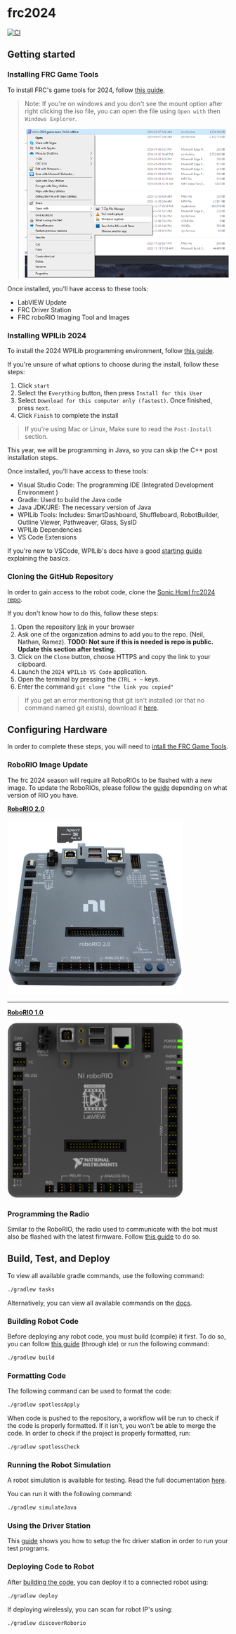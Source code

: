 # frc2024

[![CI](https://github.com/sonic-howl/frc2024/actions/workflows/integrate.yml/badge.svg)](https://github.com/sonic-howl/frc2024/actions/workflows/integrate.yml)

## Getting started

### Installing FRC Game Tools

To install FRC's game tools for 2024, follow [this guide](https://docs.wpilib.org/en/stable/docs/zero-to-robot/step-2/frc-game-tools.html).

> Note: If you're on windows and you don't see the mount option after right clicking the iso file, you can open the file using `Open with` then `Windows Explorer`.
>
> ![Alt text](./static/mount-alternative.png)

Once installed, you'll have access to these tools:

- LabVIEW Update
- FRC Driver Station
- FRC roboRIO Imaging Tool and Images

### Installing WPILib 2024

To install the 2024 WPILib programming environment, follow [this guide](https://docs.wpilib.org/en/stable/docs/zero-to-robot/step-2/wpilib-setup.html).

If you're unsure of what options to choose during the install, follow these steps:

1. Click `start`
2. Select the `Everything` button, then press `Install for this User`
3. Select `Download for this computer only (fastest)`. Once finished, press `next`.
4. Click `Finish` to complete the install

> If you're using Mac or Linux, Make sure to read the `Post-Install` section.

This year, we will be programming in Java, so you can skip the C++ post installation steps.

Once installed, you'll have access to these tools:

- Visual Studio Code: The programming IDE (Integrated Development Environment
  )
- Gradle: Used to build the Java code
- Java JDK/JRE: The necessary version of Java
- WPILib Tools: Includes: SmartDashboard, Shuffleboard, RobotBuilder, Outline Viewer, Pathweaver, Glass, SysID
- WPILib Dependencies
- VS Code Extensions

If you're new to VSCode, WPILib's docs have a good [starting guide](https://docs.wpilib.org/en/stable/docs/software/vscode-overview/vscode-basics.html#visual-studio-code-basics-and-the-wpilib-extension) explaining the basics.

### Cloning the GitHub Repository

In order to gain access to the robot code, clone the [Sonic Howl frc2024 repo](https://github.com/sonic-howl/frc2024).

If you don't know how to do this, follow these steps:
1. Open the repository [link](https://github.com/sonic-howl/frc2024) in your browser
2. Ask one of the organization admins to add you to the repo. (Neil, Nathan, Ramez). **TODO: Not sure if this is needed is repo is public. Update this section after testing.**
3. Click on the `Clone` button, choose HTTPS and copy the link to your clipboard.
4. Launch the `2024 WPILib VS Code` application.
5. Open the terminal by pressing the `CTRL + ~` keys.
6. Enter the command `git clone "the link you copied"`

> If you get an error mentioning that git isn't installed (or that no command named git exists), download it [here](https://git-scm.com/downloads).

## Configuring Hardware
In order to complete these steps, you will need to [intall the FRC Game Tools](#installing-frc-game-tools).

### RoboRIO Image Update

The frc 2024 season will require all RoboRIOs to be flashed with a new image. To update the RoboRIOs, please follow the [guide](https://docs.wpilib.org/en/stable/docs/zero-to-robot/step-3/index.html) depending on what version of RIO you have.

[**RoboRIO 2.0**](https://docs.wpilib.org/en/stable/docs/zero-to-robot/step-3/roborio2-imaging.html)

<img src="./static/roborio_2.png" width="400" height="400">

---

[**RoboRIO 1.0**](https://docs.wpilib.org/en/stable/docs/zero-to-robot/step-3/imaging-your-roborio.html)

<img src="./static/roborio_1.png" width="400" height="400">

### Programming the Radio

Similar to the RoboRIO, the radio used to communicate with the bot must also be flashed with the latest firmware. Follow [this guide](https://docs.wpilib.org/en/stable/docs/zero-to-robot/step-3/radio-programming.html) to do so.

## Build, Test, and Deploy
To view all available gradle commands, use the following command:

```bash
./gradlew tasks
```

Alternatively, you can view all available commands on the [docs](https://docs.wpilib.org/en/stable/docs/software/advanced-gradlerio/gradlew-tasks.html).

### Building Robot Code

Before deploying any robot code, you must build (compile) it first. To do so, you can follow [this guide](https://docs.wpilib.org/en/stable/docs/software/vscode-overview/deploying-robot-code.html#building-and-deploying-robot-code) (through ide) or run the following command:

```bash
./gradlew build
```

### Formatting Code

The following command can be used to format the code:

```bash
./gradlew spotlessApply
```

When code is pushed to the repository, a workflow will be run to check if the code is properly formatted. If it isn't, you won't be able to merge the code. In order to check if the project is properly formatted, run:
```bash
./gradlew spotlessCheck
```

### Running the Robot Simulation

A robot simulation is available for testing. Read the full documentation [here](https://docs.wpilib.org/en/stable/docs/software/wpilib-tools/robot-simulation/introduction.html).

You can run it with the following command:

```bash
./gradlew simulateJava
```

### Using the Driver Station

This [guide](https://docs.wpilib.org/en/stable/docs/zero-to-robot/step-4/running-test-program.html) shows you how to setup the frc driver station in order to run your test programs.

### Deploying Code to Robot

After [building the code](#building-robot-code), you can deploy it to a connected robot using:

```bash
./gradlew deploy
```

If deploying wirelessly, you can scan for robot IP's using:

```bash
./gradlew discoverRoborio
```
